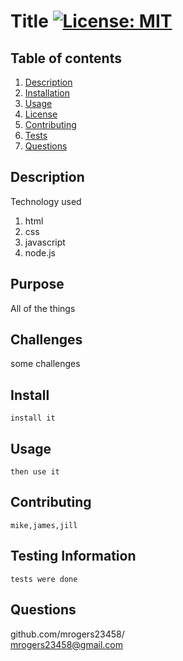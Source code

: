 # Title [![License: MIT](https://img.shields.io/badge/License-MIT-yellow.svg)](https://opensource.org/licenses/MIT)
## Table of contents
1. [Description](#Description)
2. [Installation](#Installation)
3. [Usage](#Usage)
4. [License](#License)
5. [Contributing](#Contributing)
6. [Tests](#Tests)
7. [Questions](#Questions)
 
## Description
Technology used
1. html
2. css
3. javascript
4. node.js

## Purpose
All of the things
## Challenges 
some challenges
## Install
    install it
## Usage
    then use it
## Contributing
    mike,james,jill
## Testing Information
    tests were done
## Questions
  github.com/mrogers23458/  
  mrogers23458@gmail.com